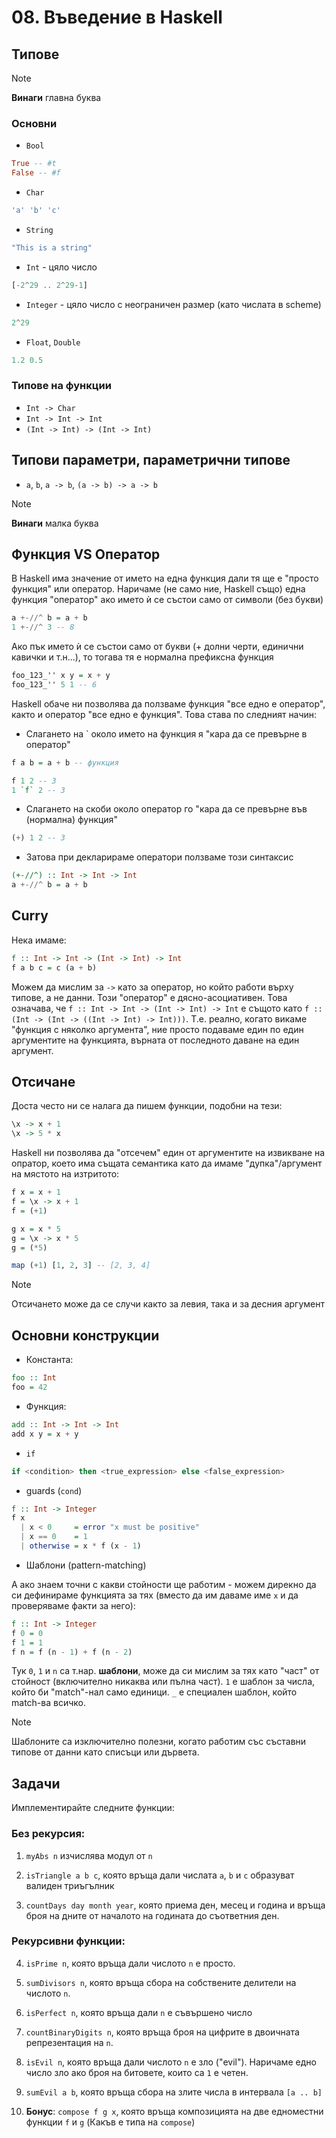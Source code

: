 # 08. Въведение в Haskell

## Типове

> [!NOTE]
> **Винаги** главна буква

### Основни

- `Bool`

```haskell
True -- #t
False -- #f
```

- `Char`

```haskell
'a' 'b' 'c'
```

- `String`

```haskell
"This is a string"
```

- `Int` - цяло число

```haskell
[-2^29 .. 2^29-1]
```

- `Integer` - цяло число с неограничен размер (като числата в scheme)

```haskell
2^29
```

- `Float`, `Double`

```haskell
1.2 0.5
```

### Типове на функции

- `Int -> Char`
- `Int -> Int -> Int`
- `(Int -> Int) -> (Int -> Int)`

## Типови параметри, параметрични типове

- `a`, `b`, `a -> b`, `(a -> b) -> a -> b`

> [!NOTE]
> **Винаги** малка буква


## Функция VS Оператор

В Haskell има значение от името на една функция дали тя ще е "просто функция" или оператор. Наричаме (не само ние, Haskell също) една функция "оператор" ако името ѝ се състои само от символи (без букви)

```haskell
a +-//^ b = a + b
1 +-//^ 3 -- 8
```

Ако пък името ѝ се състои само от букви (+ долни черти, единични кавички и т.н...), то тогава тя е нормална префиксна функция

```haskell
foo_123_'' x y = x + y
foo_123_'' 5 1 -- 6
```
Haskell обаче ни позволява да ползваме функция "все едно е оператор", както и оператор "все едно е функция". Това става по следният начин:

  - Слагането на ` около името на функция я "кара да се превърне в оператор"
  ```haskell
  f a b = a + b -- функция

  f 1 2 -- 3
  1 `f` 2 -- 3
  ```

  - Слагането на скоби около оператор го "кара да се превърне във (нормална) функция"
  ```haskell
  (+) 1 2 -- 3
  ```

  - Затова при декларираме оператори ползваме този синтаксис
  ```haskell
  (+-//^) :: Int -> Int -> Int
  a +-//^ b = a + b
  ```

## Curry

Нека имаме:

```haskell
f :: Int -> Int -> (Int -> Int) -> Int
f a b c = c (a + b)
```

Можем да мислим за `->` като за оператор, но който работи върху типове, а не данни. Този "оператор" е дясно-асоциативен. Това означава, че `f :: Int -> Int -> (Int -> Int) -> Int` е същото като `f :: (Int -> (Int -> ((Int -> Int) -> Int)))`. Т.е. реално, когато викаме "функция с няколко аргумента", ние просто подаваме един по един аргументите на функцията, върната от последното даване на един аргумент.

## Отсичане

Доста често ни се налага да пишем функции, подобни на тези:

```haskell
\x -> x + 1
\x -> 5 * x
```

Haskell ни позволява да "отсечем" един от аргументите на извикване на опратор, което има същата семантика като да имаме "дупка"/аргумент на мястото на изтритото:

```haskell
f x = x + 1
f = \x -> x + 1
f = (+1)

g x = x * 5
g = \x -> x * 5
g = (*5)

map (+1) [1, 2, 3] -- [2, 3, 4]
```

> [!NOTE]
> Отсичането може да се случи както за левия, така и за десния аргумент

## Основни конструкции

- Константа:

```haskell
foo :: Int
foo = 42
```

- Функция:

```haskell
add :: Int -> Int -> Int
add x y = x + y
```

- `if`

```haskell
if <condition> then <true_expression> else <false_expression>
```

- guards (`cond`)

```haskell
f :: Int -> Integer
f x
  | x < 0     = error "x must be positive"
  | x == 0    = 1
  | otherwise = x * f (x - 1)
```

- Шаблони (pattern-matching)

А ако знаем точни с какви стойности ще работим - можем дирекно да си дефинираме функцията за тях (вместо да им даваме име `x` и да проверяваме факти за него):

```haskell
f :: Int -> Integer
f 0 = 0
f 1 = 1
f n = f (n - 1) + f (n - 2)
```

Тук `0`, `1` и `n` са т.нар. **шаблони**, може да си мислим за тях като "част" от стойност (включително никаква или пълна част). `1` е шаблон за числа, който би "match"-нал само единици. `_` е специален шаблон, който match-ва всичко.

> [!NOTE]
> Шаблоните са изключително полезни, когато работим със съставни типове от данни като списъци или дървета.


## Задачи

Имплементирайте следните функции:

### Без рекурсия:

1. `myAbs n` изчислява модул от `n`

2. `isTriangle a b c`, която връща дали числата `a`, `b` и `c` образуват валиден триъгълник

3. `countDays day month year`, която приема ден, месец и година и връща броя на дните от началото на годината до съответния ден.

### Рекурсивни функции:

4. `isPrime n`, която връща дали числото `n` е просто.

5. `sumDivisors n`, която връща сбора на собствените делители на числото `n`.

6. `isPerfect n`, която връща дали `n` е съвършено число

7. `countBinaryDigits n`, която връща броя на цифрите в двоичната репрезентация на `n`.

8. `isEvil n`, която връща дали числото `n` е зло ("evil"). Наричаме едно число зло ако броя на битовете, които са `1` е четен.

9. `sumEvil a b`, която връща сбора на злите числа в интервала `[a .. b]`

10. **Бонус**:  `compose f g x`, която връща композицията на две едноместни функции `f` и `g` (Какъв е типа на `compose`)

